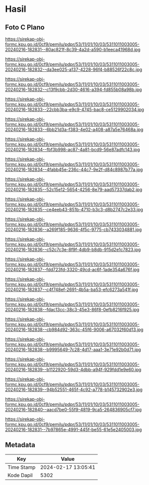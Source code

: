 # Hasil

## Foto C Plano

https://sirekap-obj-formc.kpu.go.id/0cf9/pemilu/pdpr/53/11/01/10/03/5311011003005-20240216-182831--80ac821f-8c39-4a2d-a590-b1eeca41968d.jpg

https://sirekap-obj-formc.kpu.go.id/0cf9/pemilu/pdpr/53/11/01/10/03/5311011003005-20240216-182832--da3ee025-a137-4228-96f4-b88526f22c8c.jpg

https://sirekap-obj-formc.kpu.go.id/0cf9/pemilu/pdpr/53/11/01/10/03/5311011003005-20240216-182832--c13f9cbb-2d30-4616-a394-fd855b08a98b.jpg

https://sirekap-obj-formc.kpu.go.id/0cf9/pemilu/pdpr/53/11/01/10/03/5311011003005-20240216-182833--22cbb3ba-e9c9-4745-bac8-ce5129902034.jpg

https://sirekap-obj-formc.kpu.go.id/0cf9/pemilu/pdpr/53/11/01/10/03/5311011003005-20240216-182833--6bb21d3a-f383-4e02-a408-a87a5e76468a.jpg

https://sirekap-obj-formc.kpu.go.id/0cf9/pemilu/pdpr/53/11/01/10/03/5311011003005-20240216-182834--fbf3b998-ac87-4a81-bcd9-56e87adfc143.jpg

https://sirekap-obj-formc.kpu.go.id/0cf9/pemilu/pdpr/53/11/01/10/03/5311011003005-20240216-182834--4fabb45e-236c-44c7-9e2f-d84c8987b77a.jpg

https://sirekap-obj-formc.kpu.go.id/0cf9/pemilu/pdpr/53/11/01/10/03/5311011003005-20240216-182835--52c15e12-5654-4256-8e79-aad57337dab2.jpg

https://sirekap-obj-formc.kpu.go.id/0cf9/pemilu/pdpr/53/11/01/10/03/5311011003005-20240216-182835--ce4eeb43-851b-4710-b3c3-d8b2747c2e33.jpg

https://sirekap-obj-formc.kpu.go.id/0cf9/pemilu/pdpr/53/11/01/10/03/5311011003005-20240216-182836--a269f185-9636-4f5c-9775-cb7433034881.jpg

https://sirekap-obj-formc.kpu.go.id/0cf9/pemilu/pdpr/53/11/01/10/03/5311011003005-20240216-182836--c52c7c3e-8f9f-4db9-b8db-915d2e1c7823.jpg

https://sirekap-obj-formc.kpu.go.id/0cf9/pemilu/pdpr/53/11/01/10/03/5311011003005-20240216-182837--fdd723fd-3320-49cd-ac6f-1ade354a676f.jpg

https://sirekap-obj-formc.kpu.go.id/0cf9/pemilu/pdpr/53/11/01/10/03/5311011003005-20240216-182837--c4f748ef-2691-4b5a-ba53-efc6273a541f.jpg

https://sirekap-obj-formc.kpu.go.id/0cf9/pemilu/pdpr/53/11/01/10/03/5311011003005-20240216-182838--fdac13cc-38c3-45e3-86f8-0efb8216f925.jpg

https://sirekap-obj-formc.kpu.go.id/0cf9/pemilu/pdpr/53/11/01/10/03/5311011003005-20240216-182838--cb984d92-363c-45f6-9006-a67032f60d13.jpg

https://sirekap-obj-formc.kpu.go.id/0cf9/pemilu/pdpr/53/11/01/10/03/5311011003005-20240216-182838--b9995649-7c28-4d17-aaa1-3e71e92b0d71.jpg

https://sirekap-obj-formc.kpu.go.id/0cf9/pemilu/pdpr/53/11/01/10/03/5311011003005-20240216-182839--b1122920-59d3-4dbb-a94f-929fdd1e9e60.jpg

https://sirekap-obj-formc.kpu.go.id/0cf9/pemilu/pdpr/53/11/01/10/03/5311011003005-20240216-182839--94b52551-465f-4c92-a778-b145732902e3.jpg

https://sirekap-obj-formc.kpu.go.id/0cf9/pemilu/pdpr/53/11/01/10/03/5311011003005-20240216-182840--aacd7be0-55f9-4819-9ca5-264836905cf7.jpg

https://sirekap-obj-formc.kpu.go.id/0cf9/pemilu/pdpr/53/11/01/10/03/5311011003005-20240216-182831--7b97865e-4991-445f-be55-61e5e2405003.jpg


## Metadata

| Key        | Value               |
| ---------- | ------------------- |
| Time Stamp | 2024-02-17 13:05:41 |
| Kode Dapil | 5302                |



